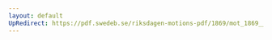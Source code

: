 ```yaml
---
layout: default
UpRedirect: https://pdf.swedeb.se/riksdagen-motions-pdf/1869/mot_1869__ak__00215/mot_1869__ak__00215_002.pdf
---
```

